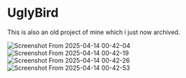 # UglyBird

This is also an old project of mine which i just now archived.

![Screenshot From 2025-04-14 00-42-04](https://github.com/user-attachments/assets/45f5170d-cbee-4e8a-987c-8fb599a4aca5)
![Screenshot From 2025-04-14 00-42-19](https://github.com/user-attachments/assets/136eb6ce-8f48-4bdc-a6c5-268b5e6b7847)
![Screenshot From 2025-04-14 00-42-26](https://github.com/user-attachments/assets/2734357e-e76b-4585-a875-fcad3a73aaf4)
![Screenshot From 2025-04-14 00-42-53](https://github.com/user-attachments/assets/a8867a07-3cd8-4b46-871b-8f63daf7e0d5)
